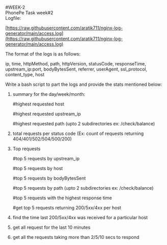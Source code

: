 #WEEK-2\
PhonePe Task week#2\
Logfile:

[https://raw.githubusercontent.com/aratik711/nginx-log-generator/main/access.log](https://raw.githubusercontent.com/aratik711/nginx-log-generator/main/access.log)

The format of the logs is as follows:

ip, time, httpMethod, path, httpVersion, statusCode, responseTime, upstream\_ip:port, bodyBytesSent, referrer, userAgent, ssl\_protocol, content\_type, host

Write a bash script to part the logs and provide the stats mentioned below:

1. summary for the day/week/month:

      #highest requested host

      #highest requested upstream\_ip

      #highest requested path (upto 2 subdirectories ex: /check/balance)

2. total requests per status code (Ex: count of requests returning 404/401/502/504/500/200)

3. Top requests

      #top 5 requests by upstream\_ip

      #top 5 requests by host

      #top 5 requests by bodyBytesSent

      #top 5 requests by path (upto 2 subdirectories ex: /check/balance)

      #top 5 requests with the highest response time

      #get top 5 requests returning 200/5xx/4xx per host

4. find the time last 200/5xx/4xx was received for a particular host

5. get all request for the last 10 minutes

6. get all the requests taking more than 2/5/10 secs to respond
